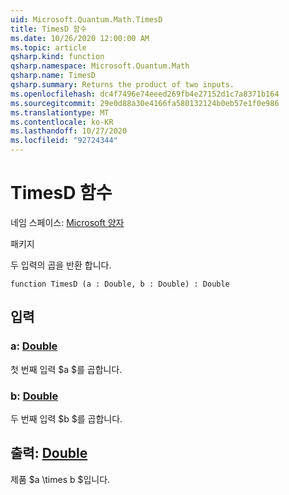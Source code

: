 ```yaml
---
uid: Microsoft.Quantum.Math.TimesD
title: TimesD 함수
ms.date: 10/26/2020 12:00:00 AM
ms.topic: article
qsharp.kind: function
qsharp.namespace: Microsoft.Quantum.Math
qsharp.name: TimesD
qsharp.summary: Returns the product of two inputs.
ms.openlocfilehash: dc4f7496e74eeed269fb4e27152d1c7a8371b164
ms.sourcegitcommit: 29e0d88a30e4166fa580132124b0eb57e1f0e986
ms.translationtype: MT
ms.contentlocale: ko-KR
ms.lasthandoff: 10/27/2020
ms.locfileid: "92724344"
---
```

# <a name="timesd-function"></a>TimesD 함수

네임 스페이스: [Microsoft 양자](xref:Microsoft.Quantum.Math)

패키지 [](https://nuget.org/packages/)


두 입력의 곱을 반환 합니다.

```qsharp
function TimesD (a : Double, b : Double) : Double
```


## <a name="input"></a>입력

### <a name="a--double"></a>a: [Double](xref:microsoft.quantum.lang-ref.double)

첫 번째 입력 $a $를 곱합니다.


### <a name="b--double"></a>b: [Double](xref:microsoft.quantum.lang-ref.double)

두 번째 입력 $b $를 곱합니다.



## <a name="output--double"></a>출력: [Double](xref:microsoft.quantum.lang-ref.double)

제품 $a \times b $입니다.